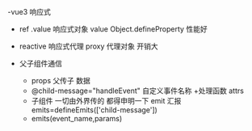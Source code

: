 -vue3 响应式
 - ref .value 响应式对象 value Object.defineProperty 性能好
 - reactive 响应式代理 proxy 代理对象 开销大

- 父子组件通信
  - props 父传子 数据
  - @child-message="handleEvent" 自定义事件名称 +处理函数  attrs
  - 子组件 一切由外界传的 都得申明一下
  emit 汇报
     emits=defineEmits(['child-message']) 
  - emits(event_name,params)